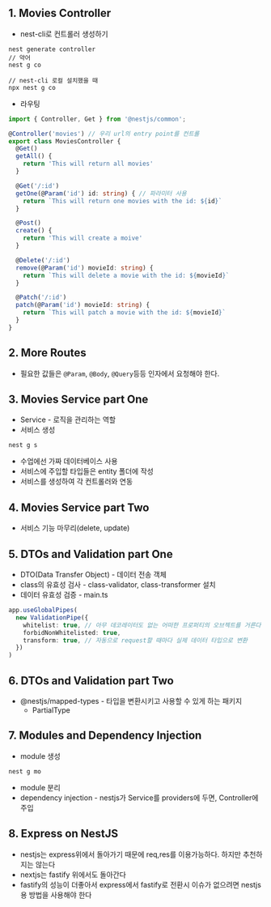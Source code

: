 ## 1. Movies Controller
* nest-cli로 컨트롤러 생성하기
```
nest generate controller
// 약어
nest g co

// nest-cli 로컬 설치했을 때
npx nest g co
```

* 라우팅
```ts
import { Controller, Get } from '@nestjs/common';

@Controller('movies') // 우리 url의 entry point를 컨트롤
export class MoviesController {
  @Get()
  getAll() {
    return 'This will return all movies'
  }

  @Get('/:id')
  getOne(@Param('id') id: string) { // 파라미터 사용
    return `This will return one movies with the id: ${id}`
  }

  @Post()
  create() {
    return 'This will create a moive'
  }

  @Delete('/:id')
  remove(@Param('id') movieId: string) {
    return `This will delete a movie with the id: ${movieId}`
  }

  @Patch('/:id')
  patch(@Param('id') movieId: string) {
    return `This will patch a movie with the id: ${movieId}` 
  }
}
```

## 2. More Routes
* 필요한 값들은 `@Param`, `@Body`, `@Query`등등 인자에서 요청해야 한다.

## 3. Movies Service part One
* Service - 로직을 관리하는 역할
* 서비스 생성
```
nest g s
```
* 수업에선 가짜 데이터베이스 사용
* 서비스에 주입할 타입들은 entity 폴더에 작성
* 서비스를 생성하여 각 컨트롤러와 연동

## 4. Movies Service part Two
* 서비스 기능 마무리(delete, update)

## 5. DTOs and Validation part One
* DTO(Data Transfer Object) - 데이터 전송 객체
* class의 유효성 검사 - class-validator, class-transformer 설치
* 데이터 유효성 검증 - main.ts
```ts
app.useGlobalPipes(
  new ValidationPipe({
    whitelist: true, // 아무 데코레이터도 없는 어떠한 프로퍼티의 오브젝트를 거른다
    forbidNonWhitelisted: true,
    transform: true, // 자동으로 request할 때마다 실제 데이터 타입으로 변환
  })
)
```

## 6. DTOs and Validation part Two
* @nestjs/mapped-types - 타입을 변환시키고 사용할 수 있게 하는 패키지
  * PartialType

## 7. Modules and Dependency Injection
* module 생성
```
nest g mo
```
* module 분리
* dependency injection - nestjs가 Service를 providers에 두면, Controller에 주입

## 8. Express on NestJS
* nestjs는 express위에서 돌아가기 때문에 req,res를 이용가능하다. 하지만 추천하지는 않는다
* nextjs는 fastify 위에서도 돌아간다
* fastify의 성능이 더좋아서 express에서 fastify로 전환시 이슈가 없으려면 nestjs용 방법을 사용해야 한다
